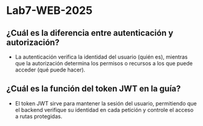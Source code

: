 # Lab7-WEB-2025
## ¿Cuál es la diferencia entre autenticación y autorización?
- La autenticación verifica la identidad del usuario (quién es), mientras que la autorización determina los permisos o recursos a los que puede acceder (qué puede hacer).

## ¿Cuál es la función del token JWT en la guía?
- El token JWT sirve para mantener la sesión del usuario, permitiendo que el backend verifique su identidad en cada petición y controle el acceso a rutas protegidas.